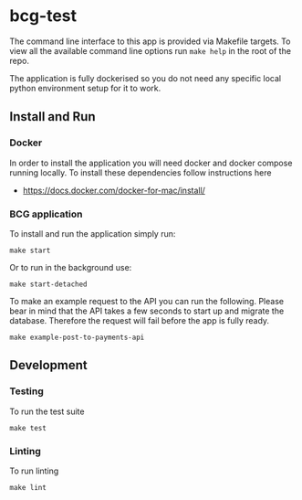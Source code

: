 # bcg-test

The command line interface to this app is provided via Makefile targets. To view all the available 
command line options run `make help` in the root of the repo.

The application is fully dockerised so you do not need any specific local python
environment setup for it to work. 

## Install and Run

### Docker
In order to install the application you will need docker and docker compose running locally.
To install these dependencies follow instructions here
  - https://docs.docker.com/docker-for-mac/install/

### BCG application
To install and run the application simply run:
```
make start
```
Or to run in the background use:
```
make start-detached
```
To make an example request to the API you can run the following. Please 
bear in mind that the API takes a few seconds to start up and migrate the 
database. Therefore the request will fail before the app is fully ready.
```
make example-post-to-payments-api
```


## Development
### Testing
To run the test suite
```
make test
```

### Linting
To run linting
```
make lint
```
